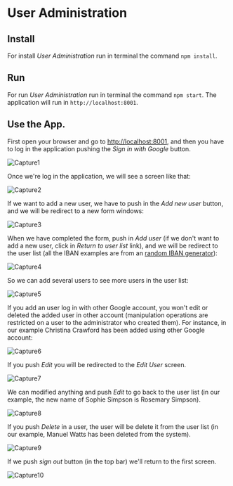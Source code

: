 # User Administration

## Install
For install _User Administration_ run in terminal the command `npm install`.

## Run
For run _User Administration_ run in terminal the command `npm start`. The application will run in `http://localhost:8001`.

## Use the App.
First open your browser and go to [http://localhost:8001](http://localhost:8001), and then you have to log in the application pushing the _Sign in with Google_ button.

![Capture1](https://github.com/sermmor/stoeer-test-angular/raw/master/frontend/readmeImages/01.png)

Once we're log in the application, we will see a screen like that:

![Capture2](https://github.com/sermmor/stoeer-test-angular/raw/master/frontend/readmeImages/02.png)

If we want to add a new user, we have to push in the _Add new user_ button, and we will be redirect to a new form windows:

![Capture3](https://github.com/sermmor/stoeer-test-angular/raw/master/frontend/readmeImages/03.png)

When we have completed the form, push in _Add user_ (if we don't want to add a new user, click in _Return to user list_ link), and we will be redirect to the user list (all the IBAN examples are from an [random IBAN generator](https://www.mobilefish.com/services/random_iban_generator/random_iban_generator.php)):

![Capture4](https://github.com/sermmor/stoeer-test-angular/raw/master/frontend/readmeImages/04.png)

So we can add several users to see more users in the user list:

![Capture5](https://github.com/sermmor/stoeer-test-angular/raw/master/frontend/readmeImages/05.png)

If you add an user log in with other Google account, you won't edit or deleted the added user in other account (manipulation operations are restricted on a user to the administrator who created them). For instance, in our example Christina Crawford has been added using other Google account:

![Capture6](https://github.com/sermmor/stoeer-test-angular/raw/master/frontend/readmeImages/06.png)

If you push _Edit_ you will be redirected to the _Edit User_ screen.

![Capture7](https://github.com/sermmor/stoeer-test-angular/raw/master/frontend/readmeImages/07.png)

We can modified anything and push _Edit_ to go back to the user list (in our example, the new name of Sophie Simpson is Rosemary Simpson).

![Capture8](https://github.com/sermmor/stoeer-test-angular/raw/master/frontend/readmeImages/08.png)

If you push _Delete_ in a user, the user will be delete it from the user list (in our example, Manuel Watts has been deleted from the system).

![Capture9](https://github.com/sermmor/stoeer-test-angular/raw/master/frontend/readmeImages/09.png)

If we push _sign out_ button (in the top bar) we'll return to the first screen.

![Capture10](https://github.com/sermmor/stoeer-test-angular/raw/master/frontend/readmeImages/01.png)